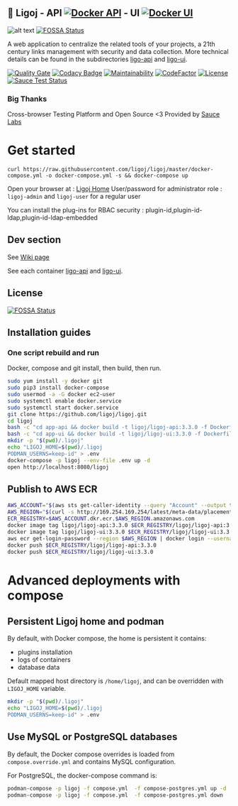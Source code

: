 ## :link: Ligoj - API [![Docker API](https://img.shields.io/docker/v/ligoj/ligoj-api)](https://hub.docker.com/r/ligoj/ligoj-api) - UI [![Docker UI](https://img.shields.io/docker/v/ligoj/ligoj-ui)](https://hub.docker.com/r/ligoj/ligoj-ui)


![alt text](https://github.com/ligoj/ligoj/raw/master/docs/assets/img/home-multi-project.png "Simple home page")
[![FOSSA Status](https://app.fossa.io/api/projects/git%2Bgithub.com%2Fligoj%2Fligoj.svg?type=shield)](https://app.fossa.io/projects/git%2Bgithub.com%2Fligoj%2Fligoj?ref=badge_shield)

A web application to centralize the related tools of your projects, a 21th century links management with security and data collection.
More technical details can be found in the subdirectories [ligo-api](https://github.com/ligoj/ligoj/tree/master/app-api) and [ligo-ui](https://github.com/ligoj/ligoj/tree/master/app-ui).


[![Quality Gate](https://sonarcloud.io/api/project_badges/measure?metric=alert_status&project=org.ligoj.app:root)](https://sonarcloud.io/dashboard/index/org.ligoj.app:root)
[![Codacy Badge](https://api.codacy.com/project/badge/Grade/abf810c094e44c0691f71174c707d6ed)](https://www.codacy.com/gh/ligoj/ligoj?utm_source=github.com&amp;utm_medium=referral&amp;utm_content=ligoj/ligoj&amp;utm_campaign=Badge_Grade)
[![Maintainability](https://api.codeclimate.com/v1/badges/f6bc3a113fddfad9151a/maintainability)](https://codeclimate.com/github/ligoj/ligoj/maintainability)
[![CodeFactor](https://www.codefactor.io/repository/github/ligoj/ligoj/badge)](https://www.codefactor.io/repository/github/ligoj/ligoj)
[![License](http://img.shields.io/:license-mit-blue.svg)](http://fabdouglas.mit-license.org/)
[![Sauce Test Status](https://saucelabs.com/buildstatus/fabdouglas)](https://saucelabs.com/u/fabdouglas)

### Big Thanks

Cross-browser Testing Platform and Open Source <3 Provided by [Sauce Labs][homepage]

[homepage]: https://saucelabs.com

# Get started

```
curl https://raw.githubusercontent.com/ligoj/ligoj/master/docker-compose.yml -o docker-compose.yml -s && docker-compose up
```

Open your browser at : [Ligoj Home](http://localhost:8080/ligoj) 
User/password for administrator role : `ligoj-admin` and `ligoj-user` for a regular user

You can install the plug-ins for RBAC security : plugin-id,plugin-id-ldap,plugin-id-ldap-embedded

## Dev section

See [Wiki page](https://github.com/ligoj/ligoj/wiki/Dev-Setup)

See each container [ligo-api](https://github.com/ligoj/ligoj/tree/master/app-api) and [ligo-ui](https://github.com/ligoj/ligoj/tree/master/app-ui).


## License
[![FOSSA Status](https://app.fossa.io/api/projects/git%2Bgithub.com%2Fligoj%2Fligoj.svg?type=large)](https://app.fossa.io/projects/git%2Bgithub.com%2Fligoj%2Fligoj?ref=badge_large)

## Installation guides

### One script rebuild and run

Docker, compose and git install, then build, then run.

``` bash
sudo yum install -y docker git
sudo pip3 install docker-compose
sudo usermod -a -G docker ec2-user
sudo systemctl enable docker.service
sudo systemctl start docker.service
git clone https://github.com/ligoj/ligoj.git
cd ligoj
bash -c "cd app-api && docker build -t ligoj/ligoj-api:3.3.0 -f Dockerfile ."
bash -c "cd app-ui && docker build -t ligoj/ligoj-ui:3.3.0 -f Dockerfile ."
mkdir -p "$(pwd)/.ligoj"
echo "LIGOJ_HOME=$(pwd)/.ligoj
PODMAN_USERNS=keep-id" > .env
docker-compose -p ligoj --env-file .env up -d
open http://localhost:8080/ligoj
```

## Publish to AWS ECR

``` bash
AWS_ACCOUNT="$(aws sts get-caller-identity --query "Account" --output text)"
AWS_REGION="$(curl -s http://169.254.169.254/latest/meta-data/placement/availability-zone | sed 's/\(.*\)[a-z]/\1/')"
ECR_REGISTRY=$AWS_ACCOUNT.dkr.ecr.$AWS_REGION.amazonaws.com
docker image tag ligoj/ligoj-api:3.3.0 $ECR_REGISTRY/ligoj/ligoj-api:3.3.0
docker image tag ligoj/ligoj-ui:3.3.0 $ECR_REGISTRY/ligoj/ligoj-ui:3.3.0
aws ecr get-login-password --region $AWS_REGION | docker login --username AWS --password-stdin $ECR_REGISTRY
docker push $ECR_REGISTRY/ligoj/ligoj-api:3.3.0
docker push $ECR_REGISTRY/ligoj/ligoj-ui:3.3.0
```

# Advanced deployments with compose

## Persistent Ligoj home and podman

By default, with Docker compose, the home is persistent it contains:
- plugins installation
- logs of containers
- database data

Default mapped host directory is `/home/ligoj`, and can be overridden with `LIGOJ_HOME` variable.

``` bash
mkdir -p "$(pwd)/.ligoj"
echo "LIGOJ_HOME=$(pwd)/.ligoj
PODMAN_USERNS=keep-id" > .env
```

## Use MySQL or PostgreSQL databases

By default, the Docker compose overrides is loaded from `compose.override.yml` and contains MySQL configuration.

For PostgreSQL, the docker-compose command is:

``` bash
podman-compose -p ligoj -f compose.yml  -f compose-postgres.yml up -d
podman-compose -p ligoj -f compose.yml  -f compose-postgres.yml down
```
